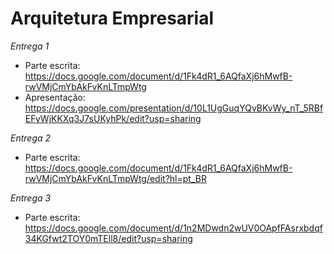 # Arquitetura Empresarial

*Entrega 1*
- Parte escrita: https://docs.google.com/document/d/1Fk4dR1_6AQfaXj6hMwfB-rwVMjCmYbAkFvKnLTmpWtg
- Apresentação: https://docs.google.com/presentation/d/10L1UgGuqYQvBKvWy_nT_5RBfEFyWjKKXq3J7sUKyhPk/edit?usp=sharing

*Entrega 2*
- Parte escrita: https://docs.google.com/document/d/1Fk4dR1_6AQfaXj6hMwfB-rwVMjCmYbAkFvKnLTmpWtg/edit?hl=pt_BR

*Entrega 3*
- Parte escrita: https://docs.google.com/document/d/1n2MDwdn2wUV0OApfFAsrxbdqf34KGfwt2TOY0mTEll8/edit?usp=sharing

